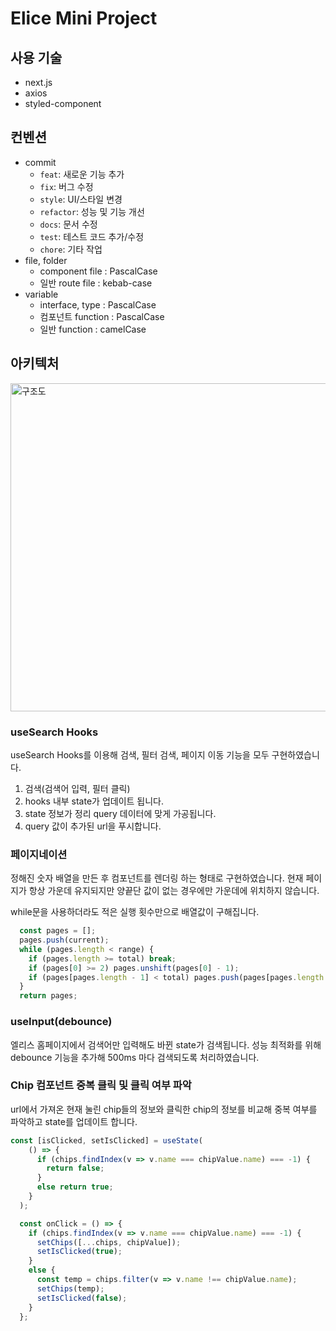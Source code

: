 # Elice Mini Project

## 사용 기술
- next.js
- axios
- styled-component

## 컨벤션
- commit
  - `feat`: 새로운 기능 추가
  - `fix`: 버그 수정
  - `style`: UI/스타일 변경
  - `refactor`: 성능 및 기능 개선
  - `docs`: 문서 수정
  - `test`: 테스트 코드 추가/수정
  - `chore`: 기타 작업
- file, folder
  - component file : PascalCase
  - 일반 route file : kebab-case
- variable
  - interface, type : PascalCase
  - 컴포넌트 function : PascalCase
  - 일반 function : camelCase

## 아키텍처

<img width="525" alt="구조도" src="https://github.com/user-attachments/assets/8efb9fbf-2278-4742-9729-8de7050f9d8a">

### useSearch Hooks

useSearch Hooks를 이용해 검색, 필터 검색, 페이지 이동 기능을 모두 구현하였습니다.

1. 검색(검색어 입력, 필터 클릭)
2. hooks 내부 state가 업데이트 됩니다.
3. state 정보가 정리 query 데이터에 맞게 가공됩니다.
4. query 값이 추가된 url을 푸시합니다.

### 페이지네이션
정해진 숫자 배열을 만든 후 컴포넌트를 렌더링 하는 형태로 구현하였습니다.
현재 페이지가 항상 가운데 유지되지만 양끝단 값이 없는 경우에만 가운데에 위치하지 않습니다.

while문을 사용하더라도 적은 실행 횟수만으로 배열값이 구해집니다.

```js
  const pages = [];
  pages.push(current);
  while (pages.length < range) {
    if (pages.length >= total) break;
    if (pages[0] >= 2) pages.unshift(pages[0] - 1);
    if (pages[pages.length - 1] < total) pages.push(pages[pages.length - 1] + 1);
  }
  return pages;
```

### useInput(debounce)

엘리스 홈페이지에서 검색어만 입력해도 바뀐 state가 검색됩니다.
성능 최적화를 위해 debounce 기능을 추가해 500ms 마다 검색되도록 처리하였습니다.

### Chip 컴포넌트 중복 클릭 및 클릭 여부 파악

url에서 가져온 현재 눌린 chip들의 정보와 클릭한 chip의 정보를 비교해 중복 여부를 파악하고 state를 업데이트 합니다.

```js
const [isClicked, setIsClicked] = useState(
    () => {
      if (chips.findIndex(v => v.name === chipValue.name) === -1) {
        return false;
      }
      else return true;
    }
  );

  const onClick = () => {
    if (chips.findIndex(v => v.name === chipValue.name) === -1) {
      setChips([...chips, chipValue]);
      setIsClicked(true);
    }
    else {
      const temp = chips.filter(v => v.name !== chipValue.name);
      setChips(temp);
      setIsClicked(false);
    }
  };




